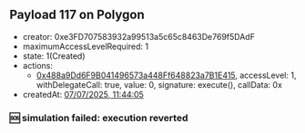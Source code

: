 ## Payload 117 on Polygon

- creator: 0xe3FD707583932a99513a5c65c8463De769f5DAdF
- maximumAccessLevelRequired: 1
- state: 1(Created)
- actions:
  - [0x488a9Dd6F9B041496573a448Ff648823a7B1E415](https://polygonscan.com/tx/0x488a9Dd6F9B041496573a448Ff648823a7B1E415), accessLevel: 1, withDelegateCall: true, value: 0, signature: execute(), callData: 0x
- createdAt: [07/07/2025, 11:44:05](https://polygonscan.com/tx/0x16016da8222703b4892a20ed1c11f66f152875cd284ce58c7e3e9f1a3a8720cd)

### :sos: simulation failed: execution reverted
